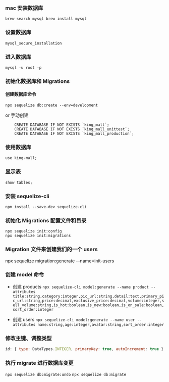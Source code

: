 ### mac 安装数据库

`brew search mysql brew install mysql`

### 设置数据库

`mysql_secure_installation`

### 进入数据库

`mysql -u root -p`

### 初始化数据库和 Migrations

#### 创建数据库命令

`npx sequelize db:create --env=development`

or 手动创建

```
    CREATE DATABASE IF NOT EXISTS `king_mall`;
    CREATE DATABASE IF NOT EXISTS `king_mall_unittest`;
    CREATE DATABASE IF NOT EXISTS `king_mall_production`;
```

### 使用数据库

`use king-mall;`

### 显示表

`show tables;`

### 安装 sequelize-cli

`npm install --save-dev sequelize-cli`

### 初始化 Migrations 配置文件和目录

```
npx sequelize init:config
npx sequelize init:migrations
```

### Migration 文件来创建我们的一个 users

npx sequelize migration:generate --name=init-users

### 创建 model 命令

-   创建 products
    `npx sequelize-cli model:generate --name product --attributes title:string,category:integer,pic_url:string,detail:text,primary_pic_url:string,price:decimal,exclusive_price:decimal,volume:integer,sell_volume:string,is_hot:boolean,is_new:boolean,is_on_sale:boolean,sort_order:integer`

-   创建 users
    `npx sequelize-cli model:generate --name user --attributes name:string,age:integer,avatar:string,sort_order:integer`

### 修改主键、调整类型

```js
id: { type: DataTypes.INTEGER, primaryKey: true, autoIncrement: true }
```

### 执行 migrate 进行数据库变更

`npx sequelize db:migrate:undo`
`npx sequelize db:migrate`
